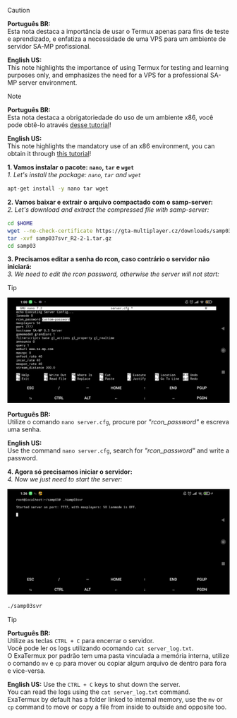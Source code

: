 > [!Caution]
> **Português BR:** <br />
> Esta nota destaca a importância de usar o Termux apenas para fins de teste e aprendizado, e enfatiza a necessidade de uma VPS para um ambiente de servidor SA-MP profissional.
>
> **English US:** <br />
> This note highlights the importance of using Termux for testing and learning purposes only, and emphasizes the need for a VPS for a professional SA-MP server environment.

> [!Note]
> **Português BR:** <br />
> Esta nota destaca a obrigatoriedade do uso de um ambiente x86, você pode obtê-lo através [desse tutorial](https://github.com/pawn-team/Termux-Tricks/blob/main/install-x86-environment.md)!
>
> **English US:** <br />
> This note highlights the mandatory use of an x86 environment, you can obtain it through [this tutorial](https://github.com/pawn-team/Termux-Tricks/blob/main/install-x86-environment.md)!

**1. Vamos instalar o pacote: `nano`, `tar` e `wget`** <br />
*1. Let's install the package: `nano`, `tar` and `wget`*

```bash
apt-get install -y nano tar wget
```

**2. Vamos baixar e extrair o arquivo compactado com o samp-server:** <br />
*2. Let's download and extract the compressed file with samp-server:*

```bash
cd $HOME
wget --no-check-certificate https://gta-multiplayer.cz/downloads/samp037svr_R2-2-1.tar.gz
tar -xvf samp037svr_R2-2-1.tar.gz
cd samp03
```

**3. Precisamos editar a senha do rcon, caso contrário o servidor não iniciará:** <br />
*3. We need to edit the rcon password, otherwise the server will not start:*

> [!Tip]
> ![Editing Configuration](https://raw.githubusercontent.com/pawn-team/Termux-Tricks/main/images/Screenshot_2024-02-07-01-00-58-909_com.termux.jpg)
>
> **Português BR:** <br />
> Utilize o comando `nano server.cfg`, procure por *"rcon_password"* e escreva uma senha.
>
> **English US:** <br />
> Use the command `nano server.cfg`, search for *"rcon_password"* and write a password.

**4. Agora só precisamos iniciar o servidor:** <br />
*4. Now we just need to start the server:*

![Starting SA-MP Server](https://github.com/pawn-team/Termux-Tricks/blob/main/images/Screenshot_2024-02-07-01-36-44-173_com.termux.jpg)

```bash
./samp03svr
```

> [!Tip]
> **Português BR:** <br />
> Utilize as teclas `CTRL + C` para encerrar o servidor. <br />
> Você pode ler os logs utilizando ocomando `cat server_log.txt`. <br />
> O ExaTermux por padrão tem uma pasta vinculada a memória interna, utilize o comando `mv` e `cp` para mover ou copiar algum arquivo de dentro para fora e vice-versa.
>
> **English US:**
> Use the `CTRL + C` keys to shut down the server. <br />
> You can read the logs using the `cat server_log.txt` command. <br />
> ExaTermux by default has a folder linked to internal memory, use the `mv` or `cp` command to move or copy a file from inside to outside and opposite too.
